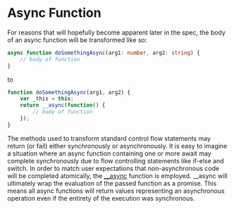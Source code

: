# Async Function

For reasons that will hopefully become apparent later in the spec, the body of an async function will be transformed like so:

```ts
async function doSomethingAsync(arg1: number, arg2: string) {
    // body of function
}
```

to

```js
function doSomethingAsync(arg1, arg2) {
    var _this = this;
    return __async(function() {
        // body of function
    });
}
```

The methods used to transform standard control flow statements may return (or fail) either synchronously or asynchronously. It is easy to imagine a situation where an async function containing one or more await may complete synchronously due to flow controlling statements like if-else and switch. In order to match user expectations that non-asynchronous code will be completed atomically, the [__async](/Emit-Functions/async.js) function is employed. __async will ultimately wrap the evaluation of the passed function as a promise. This means all async functions will return values representing an asynchronous operation even if the entirety of the execution was synchronous.
